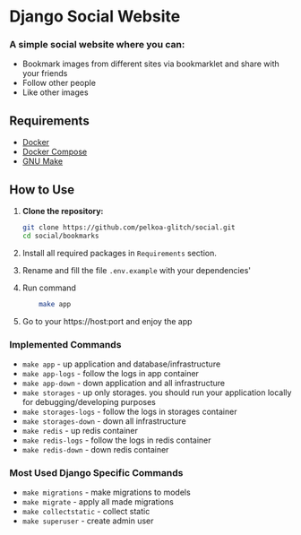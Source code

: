 # Django Social Website 

### A simple social website where you can:

* Bookmark images from different sites via bookmarklet and share with your friends
* Follow other people
* Like other images

## Requirements

- [Docker](https://www.docker.com/get-started)
- [Docker Compose](https://docs.docker.com/compose/install/)
- [GNU Make](https://www.gnu.org/software/make/)

## How to Use

1. **Clone the repository:**

   ```bash
   git clone https://github.com/pelkoa-glitch/social.git
   cd social/bookmarks

2. Install all required packages in `Requirements` section.

3. Rename and fill the file `.env.example` with your dependencies'

4. Run command
    ```bash
        make app

5. Go to your https://host:port and enjoy the app

### Implemented Commands

* `make app` - up application and database/infrastructure
* `make app-logs` - follow the logs in app container
* `make app-down` - down application and all infrastructure
* `make storages` - up only storages. you should run your application locally for debugging/developing purposes
* `make storages-logs` - follow the logs in storages container
* `make storages-down` - down all infrastructure
* `make redis` - up redis container
* `make redis-logs` - follow the logs in redis container
* `make redis-down` - down redis container

### Most Used Django Specific Commands

* `make migrations` - make migrations to models
* `make migrate` - apply all made migrations
* `make collectstatic` - collect static
* `make superuser` - create admin user